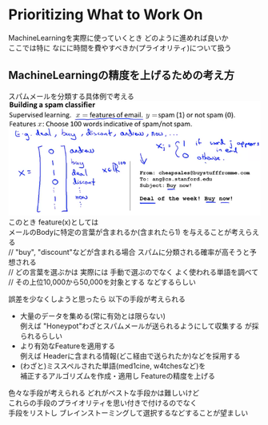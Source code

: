 # Prioritizing What to Work On
MachineLearningを実際に使っていくとき どのように進めれば良いか  
ここでは特に なにに時間を費やすべきか(プライオリティ)について扱う  

## MachineLearningの精度を上げるための考え方
スパムメールを分類する具体例で考える  
<img src="../../img/06_07_building_spam_classifier.png" >  
このとき feature(x)としては  
メールのBodyに特定の言葉が含まれるか(含まれたら1) を与えることが考えらえる  
// "buy", "discount"などが含まれる場合 スパムに分類される確率が高そうと予想される  
// どの言葉を選ぶかは 実際には 手動で選ぶのでなく よく使われる単語を調べて  
// その上位10,000から50,000を対象とする などするらしい  

誤差を少なくしようと思ったら 以下の手段が考えられる  
* 大量のデータを集める(常に有効とは限らない)  
  例えば "Honeypot"わざとスパムメールが送られるようにして収集する が採られるらしい  
* より有効なFeatureを適用する  
  例えば Headerに含まれる情報(どこ経由で送られたか)などを採用する  
* (わざと)ミススペルされた単語(med1cine, w4tchesなど)を  
  補正するアルゴリズムを作成・適用し Featureの精度を上げる

色々な手段が考えられる どれがベストな手段かは難しいけど  
これらの手段のプライオリティを思い付きで付けるのでなく  
手段をリストし ブレインストーミングして選択するなどすることが望ましい  
